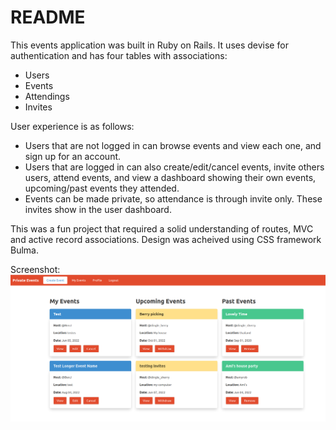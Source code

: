 # README

This events application was built in Ruby on Rails. It uses devise for authentication and has four tables with associations:

- Users
- Events
- Attendings
- Invites

User experience is as follows:
- Users that are not logged in can browse events and view each one, and sign up for an account.
- Users that are logged in can also create/edit/cancel events, invite others users, attend events, and view a dashboard showing their own events, upcoming/past events they attended.
- Events can be made private, so attendance is through invite only. These invites show in the user dashboard.

This was a fun project that required a solid understanding of routes, MVC and active record associations. Design was acheived using CSS framework Bulma. 

Screenshot:
![Screenshot](./screenshot.png?raw=true "")
